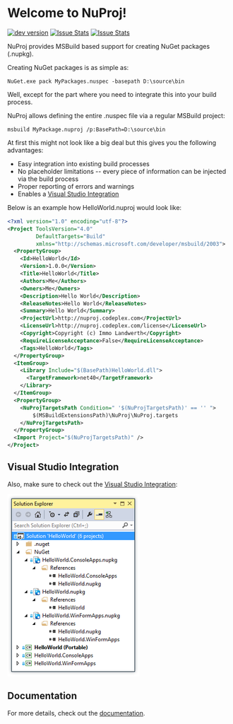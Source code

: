 # Welcome to NuProj!

[![dev version][build-status-img]][build-status-url] [![Issue Stats][pull-requests-img]][pull-requests-url] [![Issue Stats][issues-closed-img]][issues-closed-url]

[build-status-img]: http://img.shields.io/appveyor/ci/terrajobst/nquery-vnext.svg?style=flat
[build-status-url]: https://ci.appveyor.com/project/terrajobst/nquery-vnext

[pull-requests-img]: http://www.issuestats.com/github/terrajobst/nuproj/badge/pr
[pull-requests-url]: http://www.issuestats.com/github/terrajobst/nuproj

[issues-closed-img]: http://www.issuestats.com/github/terrajobst/nuproj/badge/issue
[issues-closed-url]: http://www.issuestats.com/github/terrajobst/nuproj

NuProj provides MSBuild based support for creating NuGet packages (.nupkg).

Creating NuGet packages is as simple as:

    NuGet.exe pack MyPackages.nuspec -basepath D:\source\bin

Well, except for the part where you need to integrate this into your build
process.

NuProj allows defining the entire .nuspec file via a regular MSBuild project:

    msbuild MyPackage.nuproj /p:BasePath=D:\source\bin

At first this might not look like a big deal but this gives you the following
advantages:

* Easy integration into existing build processes
* No placeholder limitations -- every piece of information can be injected via
  the build process
* Proper reporting of errors and warnings
* Enables a [Visual Studio Integration][NuProjVS]

Below is an example how HelloWorld.nuproj would look like:

```xml
<?xml version="1.0" encoding="utf-8"?>
<Project ToolsVersion="4.0"
         DefaultTargets="Build"
         xmlns="http://schemas.microsoft.com/developer/msbuild/2003">
  <PropertyGroup>
    <Id>HelloWorld</Id>
    <Version>1.0.0</Version>
    <Title>HelloWorld</Title>
    <Authors>Me</Authors>
    <Owners>Me</Owners>
    <Description>Hello World</Description>
    <ReleaseNotes>Hello World</ReleaseNotes>
    <Summary>Hello World</Summary>
    <ProjectUrl>http://nuproj.codeplex.com</ProjectUrl>
    <LicenseUrl>http://nuproj.codeplex.com/license</LicenseUrl>
    <Copyright>Copyright (c) Immo Landwerth</Copyright>
    <RequireLicenseAcceptance>False</RequireLicenseAcceptance>
    <Tags>HelloWorld</Tags>
  </PropertyGroup>
  <ItemGroup>
    <Library Include="$(BasePath)HelloWorld.dll">
      <TargetFramework>net40</TargetFramework>
    </Library>
  </ItemGroup>
  <PropertyGroup>
    <NuProjTargetsPath Condition=" '$(NuProjTargetsPath)' == '' ">
        $(MSBuildExtensionsPath)\NuProj\NuProj.targets
    </NuProjTargetsPath>
  </PropertyGroup>
  <Import Project="$(NuProjTargetsPath)" />
</Project>
```

## Visual Studio Integration

Also, make sure to check out the [Visual Studio Integration][NuProjVS]:

![Visual Studio Integration](docs/NuProjVS.png)

## Documentation

For more details, check out the [documentation](docs/Documentation.md).

[NuProjVS]: http://visualstudiogallery.msdn.microsoft.com/fbe9b9b8-34ae-47b5-a751-cb71a16f7e96